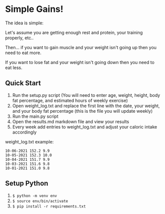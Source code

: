 # Simple Gains!

The idea is simple:

Let's assume you are getting enough rest and protein, your training properly, etc..

Then... 
if you want to gain muscle and your weight isn't going up then you need to eat more.

If you want to lose fat and your weight isn't going down then you need to eat less.

## Quick Start

1. Run the setup.py script (You will need to enter age, weight, height, body fat percentage, and estimated hours of weekly exercise)
2. Open weight_log.txt and replace the first line with the date, your weight, and your body fat percentage (this is the file you will update weekly)
3. Run the main.py script
4. Open the results.md markdown file and view your results
5. Every week add entries to weight_log.txt and adjust your caloric intake accordingly 

weight_log.txt example: 

```
10-06-2021 152.2 9.9
10-05-2021 152.3 10.0
10-04-2021 151.7 9.9
10-03-2021 151.6 9.8
10-01-2021 151.0 9.8
```

## Setup Python

1. `$ python -m venv env`
2. `$ source env/bin/activate`
3. `$ pip install -r requirements.txt`